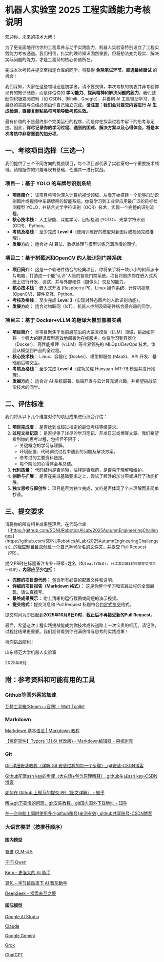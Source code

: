# 机器人实验室 2025 工程实践能力考核说明

欢迎你，未来的技术大佬！

为了更全面地评估你的工程素养与动手实践能力，机器人实验室特别设立了工程实践能力考核通道。我们相信，扎实的理论知识固然重要，但将想法变为现实、解决实际问题的能力，才是工程师的核心价值所在。

完成本次考核并提交至指定仓库的同学，将获得 **免除笔试环节，直通最终面试** 的机会！

我们深知，大家在这些领域还是初学者。请不要畏惧，本次考核的初衷并非考验你现有的知识储备，而是评估你的 **学习能力、探索精神和解决问题的毅力**。我们鼓励你积极查阅资料（如 CSDN、Bilibili、Google），并善用 AI 工具辅助学习，但最终的实践与总结必须由你自己独立完成。**请注意：我们会对提交内容进行 AI 生成检测，直接复制粘贴将可能导致考核失效。**

最有价值的不是最终那个完美运行的程序，而是你在探索过程中留下的思考与足迹。因此，**详尽记录你的学习过程、遇到的困难、解决方案以及心得体会，将是本次考核中非常重要的加分项**。

## 一、考核项目选择（三选一）

我们提供了三个不同方向的挑战项目，每个项目都代表了实验室的一个重要技术领域。请根据你的兴趣与现有基础，任选其一进行挑战。

### 项目一：基于 YOLO 的车牌号识别系统

*   **项目简介：** 该项目将带你深入计算机视觉领域，从零开始搭建一个能够自动识别图片或视频中车辆牌照的智能系统。你将学习到工业界应用最广泛的目标检测模型 YOLO，并结合光学字符识别（OCR）技术，实现一个完整的识别流程。
*   **核心技术栈：** 人工智能、深度学习、目标检测 (YOLO)、光学字符识别 (OCR)、Python。
*   **考核及格线：** 至少完成 **Level 4**（使用训练好的模型对新图片或视频完成推理）。
*   **发展方向：** 适合对 AI 算法、数据处理与模型训练充满热情的同学。

### 项目二：基于树莓派和OpenCV 的人脸识别门禁系统

*   **项目简介：** 这是一个软硬件结合的经典项目，你将亲手将一块小小的树莓派卡片电脑，打造成一个能“认识”人脸的智能门禁系统。项目将锻炼你在嵌入式系统上进行开发、调试，并与外部硬件（摄像头）交互的能力。
*   **核心技术栈：** 嵌入式开发 (Raspberry Pi)、Linux 操作系统、计算机视觉 (OpenCV)、硬件交互、Python。
*   **考核及格线：** 至少完成 **Level 3**（实现对静态图片的人脸识别功能）。
*   **发展方向：** 适合对物联网（IoT）、机器人控制及软硬件结合感兴趣的同学。

### 项目三：基于 Docker+vLLM 的翻译大模型部署实践

*   **项目简介：** 本项目聚焦于当前最前沿的大语言模型（LLM）领域，挑战如何将一个强大的翻译模型高效地部署为在线服务。你将学习到容器化（Docker）、高性能推理（vLLM）等业界领先的 MLOps/DevOps 技术，体验从模型到产品的全过程。
*   **核心技术栈：** Linux、容器化 (Docker)、模型即服务 (MaaS)、API 开发、基础前后端交互。
*   **考核及格线：** 至少完成 **Level 4**（成功加载 Hunyuan-MT-7B 模型并进行推理）。
*   **发展方向：** 适合对 AI 系统部署、后端开发与云计算充满兴趣，并希望挑战前沿技术的同学。

## 二、评估标准

我们将从以下几个维度对你的项目成果进行综合评估：

1.  **项目完成度：** 是否达到或超过指定的最低考核等级要求。
2.  **过程文档记录：** 是否提供了详尽的学习笔记、开发日志或博客文章。我们希望看到你的思考过程，包括但不限于：
    *   关键概念的学习与理解。
    *   环境配置、代码调试过程中遇到的问题及解决方案。
    *   参考过的主要资料链接。
    *   每个阶段的心得体会与总结。
3.  **代码质量：** 代码结构是否清晰，注释是否规范，是否易于理解和维护。
4.  **创新与扩展：** 是否在完成基础要求之上，尝试了额外的加分项或进行了功能扩展。
5.  **独立思考与原创性：** 项目是否为独立完成，文档是否体现了个人理解而非简单抄袭。

## 三、提交要求

请将你的所有相关成果整理后，在代码仓库（[https://github.com/SDNURoboticsAILab/2025AutumnEngineeringChallenges](https://github.com/SDNURoboticsAILab/2025AutumnEngineeringChallenges)）的相应题目目录创建一个自己学号命名的文件夹，并提交 Pull Request（PR）。

提交PR时在标题备注专业+班级+姓名（如`feat(YOLO): 计工本2303赵恒堂提交项目一成果`），**内容应至少包括**：

*   **完整的项目源代码：** 包含所有必要的配置文件和说明。
*   **详细的项目报告（Markdown 格式）：** 这是你整个学习和实践过程的全面展现，请认真撰写。
*   **最终成果展示：** 附上清晰的运行截图或简短的演示视频。
*   **提交格式**：提交消息和 Pull Request 标题符合[约定式提交](https://www.conventionalcommits.org/zh-hans/v1.0.0/)格式。

提交时间为即日起到**2025年10月8日0时**，**截止后不再接受新的Pull Request**。

最后，希望这次工程实践挑战能成为你技术成长道路上一次宝贵的经历。请记住，过程比结果更重要。我们期待看到你充满热情与思考的实践成果！

祝你挑战顺利！

山东师范大学机器人实验室

2025年9月

## 附：参考资料和可能有用的工具

### Github等国外网站加速

[瓦特工具箱(Steam++官网) - Watt Toolkit](https://steampp.net/)

### Markdown

[Markdown 基本语法 | Markdown 教程](https://markdown.com.cn/basic-syntax/)

[【惊奇软件】Typora 1.11.6( 修改版) - Markdown编辑器 - 果核剥壳](https://www.ghxi.com/typora.html)

### Git

[Git 详细安装教程（详解 Git 安装过程的每一个步骤）_git安装-CSDN博客](https://blog.csdn.net/mukes/article/details/115693833)

[Github配置ssh key的步骤（大白话+包含原理解释）_github生成ssh key-CSDN博客](https://blog.csdn.net/weixin_42310154/article/details/118340458)

[如何在 Github 上规范的提交 PR（图文详解） - 知乎](https://zhuanlan.zhihu.com/p/584834288)

[解决git下载慢的问题，git安装教程，git国内国外下载地址 - 知乎](https://zhuanlan.zhihu.com/p/5857028723)

[在一台电脑上同时使用多个github账号(亲测有效)_github共享账号-CSDN博客](https://blog.csdn.net/qq_43199318/article/details/103469792)

### 大语言模型（按推荐顺序）

#### 国内模型

[智谱 GLM-4.5](https://chat.z.ai/)

[千问 Qwen](https://chat.qwen.ai/)

[Kimi - 更强大的 AI 助手](https://www.kimi.com/)

[豆包 - 字节跳动旗下 AI 智能助手](https://www.doubao.com/chat/)

[DeepSeek - 探索未至之境](https://chat.deepseek.com/sign_in)

#### 国际模型

[Google AI Studio](https://aistudio.google.com/welcome)

[Claude](https://claude.ai/)

[Google Gemini](https://gemini.google.com/app)

[Grok](https://grok.com/)

[ChatGPT](https://chatgpt.com/)

